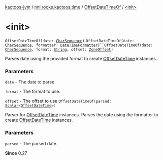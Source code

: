 [kactoos-jvm](../../index.md) / [nnl.rocks.kactoos.time](../index.md) / [OffsetDateTimeOf](index.md) / [&lt;init&gt;](./-init-.md)

# &lt;init&gt;

`OffsetDateTimeOf(date: `[`CharSequence`](https://kotlinlang.org/api/latest/jvm/stdlib/kotlin/-char-sequence/index.html)`)`
`OffsetDateTimeOf(date: `[`CharSequence`](https://kotlinlang.org/api/latest/jvm/stdlib/kotlin/-char-sequence/index.html)`, formatter: `[`DateTimeFormatter`](http://docs.oracle.com/javase/8/docs/api/java/time/format/DateTimeFormatter.html)`)``OffsetDateTimeOf(date: `[`CharSequence`](https://kotlinlang.org/api/latest/jvm/stdlib/kotlin/-char-sequence/index.html)`, format: `[`String`](https://kotlinlang.org/api/latest/jvm/stdlib/kotlin/-string/index.html)`, offset: `[`ZoneOffset`](http://docs.oracle.com/javase/8/docs/api/java/time/ZoneOffset.html)`)`

Parses date using the provided format to create
[OffsetDateTime](http://docs.oracle.com/javase/8/docs/api/java/time/OffsetDateTime.html) instances.

### Parameters

`date` - The date to parse.

`format` - The format to use.

`offset` - The offset to use.`OffsetDateTimeOf(parsed: `[`Scalar`](../../nnl.rocks.kactoos/-scalar/index.md)`<`[`OffsetDateTime`](http://docs.oracle.com/javase/8/docs/api/java/time/OffsetDateTime.html)`>)`

Parser for [OffsetDateTime](http://docs.oracle.com/javase/8/docs/api/java/time/OffsetDateTime.html) instances.
Parses the date using the formatter to create
[OffsetDateTime](http://docs.oracle.com/javase/8/docs/api/java/time/OffsetDateTime.html) instances.

### Parameters

`parsed` - The parsed date.

**Since**
0.27

